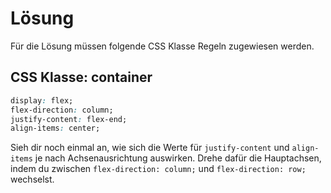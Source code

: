 # Lösung

Für die Lösung müssen folgende CSS Klasse Regeln zugewiesen werden.

## CSS Klasse: container
```css
display: flex;
flex-direction: column;
justify-content: flex-end;
align-items: center;
```

Sieh dir noch einmal an, wie sich die Werte für `justify-content` und `align-items` je nach Achsenausrichtung auswirken. Drehe dafür die Hauptachsen, indem du zwischen `flex-direction: column;` und `flex-direction: row;` wechselst.